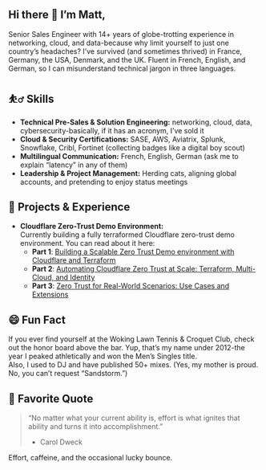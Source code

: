 ## Hi there 👋 I’m Matt,

Senior Sales Engineer with 14+ years of globe-trotting experience in networking, cloud, and data-because why limit yourself to just one country’s headaches? I’ve survived (and sometimes thrived) in France, Germany, the USA, Denmark, and the UK. Fluent in French, English, and German, so I can misunderstand technical jargon in three languages.

## ⛹️‍♂️ Skills

- **Technical Pre-Sales & Solution Engineering:** networking, cloud, data, cybersecurity-basically, if it has an acronym, I’ve sold it
- **Cloud & Security Certifications:** SASE, AWS, Aviatrix, Splunk, Snowflake, Cribl, Fortinet (collecting badges like a digital boy scout)
- **Multilingual Communication:** French, English, German (ask me to explain “latency” in any of them)
- **Leadership & Project Management:** Herding cats, aligning global accounts, and pretending to enjoy status meetings

## 🧪 Projects & Experience

- **Cloudflare Zero-Trust Demo Environment:**  
  Currently building a fully terraformed Cloudflare zero-trust demo environment. You can read about it here:
  - **Part 1**: [Building a Scalable Zero Trust Demo environment with Cloudflare and Terraform](https://www.linkedin.com/pulse/building-scalable-zero-trust-demo-environment-part-1-charpentier-ntgoe/)
  - **Part 2**: [Automating Cloudflare Zero Trust at Scale: Terraform, Multi-Cloud, and Identity](https://www.linkedin.com/pulse/automating-cloudflare-zero-trust-scale-terraform-part-charpentier-ova1e/)
  - **Part 3**: [Zero Trust for Real-World Scenarios: Use Cases and Extensions](https://www.linkedin.com/pulse/zero-trust-real-world-scenarios-use-cases-extensions-part-matthieu-t5qee/)

## 😄 Fun Fact

If you ever find yourself at the Woking Lawn Tennis & Croquet Club, check out the honor board above the bar. Yup, that’s my name under 2012-the year I peaked athletically and won the Men’s Singles title.  
Also, I used to DJ and have published 50+ mixes. (Yes, my mother is proud. No, you can’t request “Sandstorm.”)

## 📖 Favorite Quote

> “No matter what your current ability is, effort is what ignites that ability and turns it into accomplishment.”  
> - Carol Dweck

Effort, caffeine, and the occasional lucky bounce.

